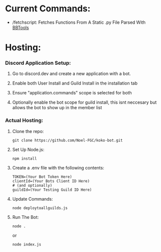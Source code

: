 # Current Commands:

 - /fetchscript: Fetches Functions From A Static .py File Parsed With [BBTools](https://github.com/MorphRed/BBTools-py3)

# Hosting:

### Discord Application Setup:

1. Go to discord.dev and create a new application with a bot.

2. Enable both User Install and Guild Install in the installation tab

3. Ensure "application.commands" scope is selected for both

4. Optionally enable the bot scope for guild install, this isnt neccesary but allows the bot to show up in the member list

### Actual Hosting:

1. Clone the repo:
    ```shell
    git clone https://github.com/Noel-FGC/koko-bot.git
    ```
2. Set Up Node.js:
    ```
    npm install
    ```


3. Create a .env file with the following contents:
    ```
    TOKEN=(Your Bot Token Here)
    clientId=(Your Bots Client ID Here)
    # (and optionally)
    guildId=(Your Testing Guild ID Here)
   ```

4. Update Commands:
    ```
    node deploytoallguilds.js
    ```

5. Run The Bot:
    ```
    node .
    ```
    or
    ```
    node index.js
    ```
